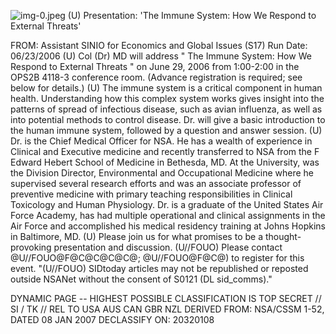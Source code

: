 ![img-0.jpeg](img-0.jpeg)
(U) Presentation: 'The Immune System: How We Respond to External Threats'

FROM:
Assistant SINIO for Economics and Global Issues (S17)
Run Date: 06/23/2006
(U) Col (Dr) MD will address " The Immune System: How We Respond to External Threats " on June 29, 2006 from 1:00-2:00 in the OPS2B 4118-3 conference room. (Advance registration is required; see below for details.)
(U) The immune system is a critical component in human health. Understanding how this complex system works gives insight into the patterns of spread of infectious disease, such as avian influenza, as well as into potential methods to control disease. Dr. will give a basic introduction to the human immune system, followed by a question and answer session.
(U) Dr. is the Chief Medical Officer for NSA. He has a wealth of experience in Clinical and Executive medicine and recently transferred to NSA from the F Edward Hebert School of Medicine in Bethesda, MD. At the University, was the Division Director, Environmental and Occupational Medicine where he supervised several research efforts and was an associate professor of preventive medicine with primary teaching responsibilities in Clinical Toxicology and Human Physiology. Dr. is a graduate of the United States Air Force Academy, has had multiple operational and clinical assignments in the Air Force and accomplished his medical residency training at Johns Hopkins in Baltimore, MD.
(U) Please join us for what promises to be a thought-provoking presentation and discussion.
(U//FOUO) Please contact @U//FOUO@F@C@C@C@C@; @U//FOUO@F@C@) to register for this event.
"(U//FOUO) SIDtoday articles may not be republished or reposted outside NSANet without the consent of S0121 (DL sid_comms)."

DYNAMIC PAGE -- HIGHEST POSSIBLE CLASSIFICATION IS TOP SECRET // SI / TK // REL TO USA AUS CAN GBR NZL DERIVED FROM: NSA/CSSM 1-52, DATED 08 JAN 2007 DECLASSIFY ON: 20320108
